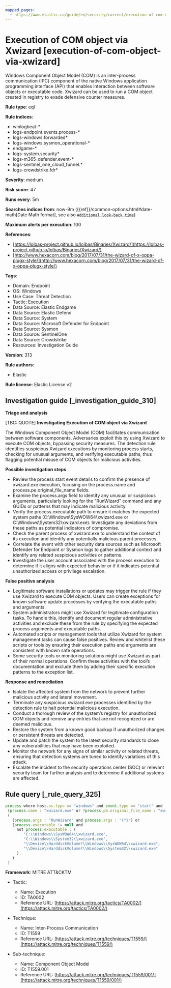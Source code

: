 ```yaml
---
mapped_pages:
  - https://www.elastic.co/guide/en/security/current/execution-of-com-object-via-xwizard.html
---
```


# Execution of COM object via Xwizard [execution-of-com-object-via-xwizard]

Windows Component Object Model (COM) is an inter-process communication (IPC) component of the native Windows application programming interface (API) that enables interaction between software objects or executable code. Xwizard can be used to run a COM object created in registry to evade defensive counter measures.

**Rule type**: eql

**Rule indices**:

* winlogbeat-*
* logs-endpoint.events.process-*
* logs-windows.forwarded*
* logs-windows.sysmon_operational-*
* endgame-*
* logs-system.security*
* logs-m365_defender.event-*
* logs-sentinel_one_cloud_funnel.*
* logs-crowdstrike.fdr*

**Severity**: medium

**Risk score**: 47

**Runs every**: 5m

**Searches indices from**: now-9m ({{ref}}/common-options.html#date-math[Date Math format], see also [`Additional look-back time`](docs-content://solutions/security/detect-and-alert/create-detection-rule.md#rule-schedule))

**Maximum alerts per execution**: 100

**References**:

* [https://lolbas-project.github.io/lolbas/Binaries/Xwizard/](https://lolbas-project.github.io/lolbas/Binaries/Xwizard/)
* [http://www.hexacorn.com/blog/2017/07/31/the-wizard-of-x-oppa-plugx-style/](http://www.hexacorn.com/blog/2017/07/31/the-wizard-of-x-oppa-plugx-style/)

**Tags**:

* Domain: Endpoint
* OS: Windows
* Use Case: Threat Detection
* Tactic: Execution
* Data Source: Elastic Endgame
* Data Source: Elastic Defend
* Data Source: System
* Data Source: Microsoft Defender for Endpoint
* Data Source: Sysmon
* Data Source: SentinelOne
* Data Source: Crowdstrike
* Resources: Investigation Guide

**Version**: 313

**Rule authors**:

* Elastic

**Rule license**: Elastic License v2

## Investigation guide [_investigation_guide_310]

**Triage and analysis**

[TBC: QUOTE]
**Investigating Execution of COM object via Xwizard**

The Windows Component Object Model (COM) facilitates communication between software components. Adversaries exploit this by using Xwizard to execute COM objects, bypassing security measures. The detection rule identifies suspicious Xwizard executions by monitoring process starts, checking for unusual arguments, and verifying executable paths, thus flagging potential misuse of COM objects for malicious activities.

**Possible investigation steps**

* Review the process start event details to confirm the presence of xwizard.exe execution, focusing on the process.name and process.pe.original_file_name fields.
* Examine the process.args field to identify any unusual or suspicious arguments, particularly looking for the "RunWizard" command and any GUIDs or patterns that may indicate malicious activity.
* Verify the process.executable path to ensure it matches the expected system paths (C:\Windows\SysWOW64\xwizard.exe or C:\Windows\System32\xwizard.exe). Investigate any deviations from these paths as potential indicators of compromise.
* Check the parent process of xwizard.exe to understand the context of its execution and identify any potentially malicious parent processes.
* Correlate the event with other security data sources such as Microsoft Defender for Endpoint or Sysmon logs to gather additional context and identify any related suspicious activities or patterns.
* Investigate the user account associated with the process execution to determine if it aligns with expected behavior or if it indicates potential unauthorized access or privilege escalation.

**False positive analysis**

* Legitimate software installations or updates may trigger the rule if they use Xwizard to execute COM objects. Users can create exceptions for known software update processes by verifying the executable paths and arguments.
* System administrators might use Xwizard for legitimate configuration tasks. To handle this, identify and document regular administrative activities and exclude these from the rule by specifying the expected process arguments and executable paths.
* Automated scripts or management tools that utilize Xwizard for system management tasks can cause false positives. Review and whitelist these scripts or tools by ensuring their execution paths and arguments are consistent with known safe operations.
* Some security tools or monitoring solutions might use Xwizard as part of their normal operations. Confirm these activities with the tool’s documentation and exclude them by adding their specific execution patterns to the exception list.

**Response and remediation**

* Isolate the affected system from the network to prevent further malicious activity and lateral movement.
* Terminate any suspicious xwizard.exe processes identified by the detection rule to halt potential malicious execution.
* Conduct a thorough review of the system’s registry for unauthorized COM objects and remove any entries that are not recognized or are deemed malicious.
* Restore the system from a known good backup if unauthorized changes or persistent threats are detected.
* Update and patch the system to the latest security standards to close any vulnerabilities that may have been exploited.
* Monitor the network for any signs of similar activity or related threats, ensuring that detection systems are tuned to identify variations of this attack.
* Escalate the incident to the security operations center (SOC) or relevant security team for further analysis and to determine if additional systems are affected.


## Rule query [_rule_query_325]

```js
process where host.os.type == "windows" and event.type == "start" and
 (process.name : "xwizard.exe" or ?process.pe.original_file_name : "xwizard.exe") and
 (
   (process.args : "RunWizard" and process.args : "{*}") or
   (process.executable != null and
     not process.executable : (
        "C:\\Windows\\SysWOW64\\xwizard.exe",
        "C:\\Windows\\System32\\xwizard.exe",
        "\\Device\\HarddiskVolume?\\Windows\\SysWOW64\\xwizard.exe",
        "\\Device\\HarddiskVolume?\\Windows\\System32\\xwizard.exe"
     )
   )
 )
```

**Framework**: MITRE ATT&CKTM

* Tactic:

    * Name: Execution
    * ID: TA0002
    * Reference URL: [https://attack.mitre.org/tactics/TA0002/](https://attack.mitre.org/tactics/TA0002/)

* Technique:

    * Name: Inter-Process Communication
    * ID: T1559
    * Reference URL: [https://attack.mitre.org/techniques/T1559/](https://attack.mitre.org/techniques/T1559/)

* Sub-technique:

    * Name: Component Object Model
    * ID: T1559.001
    * Reference URL: [https://attack.mitre.org/techniques/T1559/001/](https://attack.mitre.org/techniques/T1559/001/)



